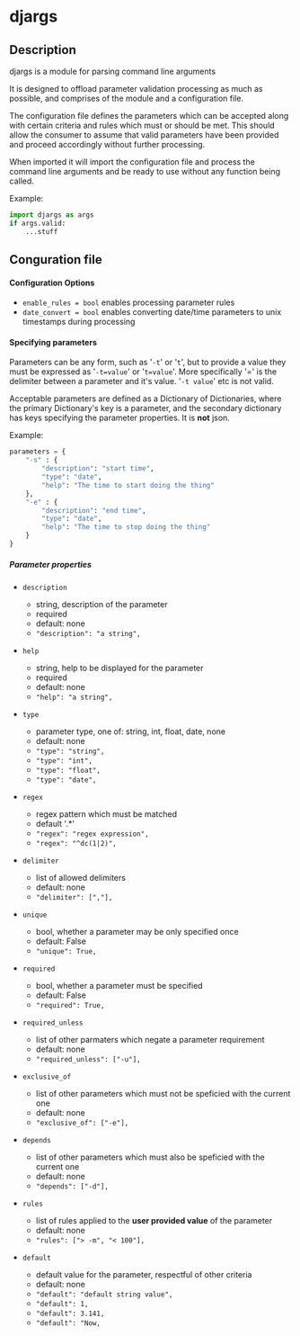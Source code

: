 # djargs
## Description
djargs is a module for parsing command line arguments

It is designed to offload parameter validation processing as much as possible, and comprises of the module and a configuration file.

The configuration file defines the parameters which can be accepted along with certain criteria and rules which must or should be met.
This should allow the consumer to assume that valid parameters have been provided and proceed accordingly without further processing.

When imported it will import the configuration file and process the command line arguments and be ready to use without any function being called.

Example:
```python
import djargs as args
if args.valid:
    ...stuff

```
## Conguration file
#### Configuration Options
* `enable_rules = bool` enables processing parameter rules
* `date_convert = bool` enables converting date/time parameters to unix timestamps during processing

#### Specifying parameters
Parameters can be any form, such as '`-t`' or '`t`', but to provide a value they must be expressed as '`-t=value`' or '`t=value`'.  More specifically '=' is the delimiter between a parameter and it's value. '`-t value`' etc is not valid.

Acceptable parameters are defined as a Dictionary of Dictionaries, where the primary Dictionary's key is a parameter, and the secondary dictionary has keys specifying the parameter properties. It is **not** json.

Example:
```python
parameters = {
    "-s" : {
        "description": "start time",
        "type": "date",
        "help": "The time to start doing the thing"
    },
    "-e" : {
        "description": "end time",
        "type": "date",
        "help": "The time to stop doing the thing"
    }
}
```
##### Parameter properties
* `description`

   * string, description of the parameter
   * required
   * default: none
   * ```"description": "a string",```
* `help`

   * string, help to be displayed for the parameter
   * required
   * default: none
   * ```"help": "a string",```
* `type`

   * parameter type, one of: string, int, float, date, none
   * default: none
   * ```"type": "string",```
   * ```"type": "int",```
   * ```"type": "float",```
   * ```"type": "date",```
* `regex`

   * regex pattern which must be matched
   * default '.*'
   * ```"regex": "regex expression",```
   * ```"regex": "^dc(1|2)",```

* `delimiter`

   * list of allowed delimiters
   * default: none
   * ```"delimiter": [","],```
* `unique`

   * bool, whether a parameter may be only specified once
   * default: False
   * ```"unique": True,```
* `required`

   * bool, whether a parameter must be specified
   * default: False
   * ```"required": True,```
* `required_unless`

    * list of other parmaters which negate a parameter requirement
    * default: none
    * ```"required_unless": ["-u"],```
* `exclusive_of`

    * list of other parameters which must not be speficied with the current one
    * default: none
    * ```"exclusive_of": ["-e"],```
* `depends`

    * list of other parameters which must also be speficied with the current one
    * default: none
    * ```"depends": ["-d"],```
* `rules`

    * list of rules applied to the **user provided value** of the parameter
    * default: none
    * ```"rules": ["> -m", "< 100"],```
* `default`

    * default value for the parameter, respectful of other criteria
    * default: none
    * ```"default": "default string value",```
    * ```"default": 1,```
    * ```"default": 3.141,```
    * ```"default": "Now,```



